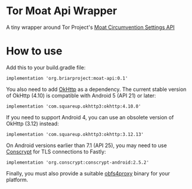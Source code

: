 # Tor Moat Api Wrapper

A tiny wrapper around Tor Project's [Moat Circumvention Settings API](https://gitlab.torproject.org/tpo/anti-censorship/rdsys/-/blob/main/doc/moat.md)

# How to use

Add this to your build.gradle file:

    implementation 'org.briarproject:moat-api:0.1'

You also need to add [OkHttp](https://square.github.io/okhttp/) as a dependency. The current stable version of OkHttp (4.10) is compatible with Android 5 (API 21) or later:

    implementation 'com.squareup.okhttp3:okhttp:4.10.0'

If you need to support Android 4, you can use an obsolete version of OkHttp (3.12) instead:

    implementation 'com.squareup.okhttp3:okhttp:3.12.13'

On Android versions earlier than 7.1 (API 25), you may need to use [Conscrypt](https://github.com/google/conscrypt/) for TLS connections to Fastly:

    implementation 'org.conscrypt:conscrypt-android:2.5.2'

Finally, you must also provide a suitable [obfs4proxy](https://gitweb.torproject.org/pluggable-transports/obfs4.git/tree/README.md) binary for your platform.
